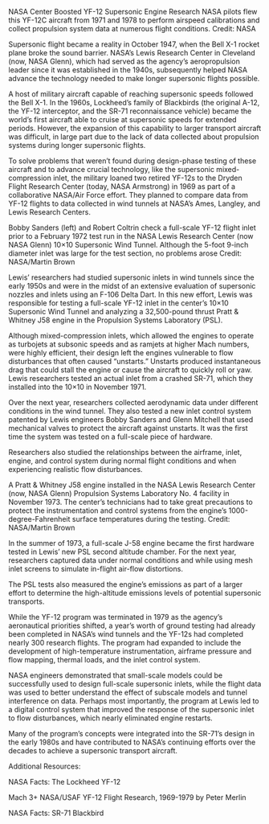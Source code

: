 NASA Center Boosted YF-12 Supersonic Engine Research 
 NASA pilots flew this YF-12C aircraft from 1971 and 1978 to perform airspeed calibrations and collect propulsion system data at numerous flight conditions. Credit: NASA

Supersonic flight became a reality in October 1947, when the Bell X-1 rocket plane broke the sound barrier. NASA’s Lewis Research Center in Cleveland (now, NASA Glenn), which had served as the agency’s aeropropulsion leader since it was established in the 1940s, subsequently helped NASA advance the technology needed to make longer supersonic flights possible.

A host of military aircraft capable of reaching supersonic speeds followed the Bell X-1. In the 1960s, Lockheed’s family of Blackbirds (the original A-12, the YF-12 interceptor, and the SR-71 reconnaissance vehicle) became the world’s first aircraft able to cruise at supersonic speeds for extended periods. However, the expansion of this capability to larger transport aircraft was difficult, in large part due to the lack of data collected about propulsion systems during longer supersonic flights.

To solve problems that weren’t found during design-phase testing of these aircraft and to advance crucial technology, like the supersonic mixed-compression inlet, the military loaned two retired YF-12s to the Dryden Flight Research Center (today, NASA Armstrong) in 1969 as part of a collaborative NASA/Air Force effort. They planned to compare data from YF-12 flights to data collected in wind tunnels at NASA’s Ames, Langley, and Lewis Research Centers.

Bobby Sanders (left) and Robert Coltrin check a full-scale YF-12 flight inlet prior to a February 1972 test run in the NASA Lewis Research Center (now NASA Glenn) 10×10 Supersonic Wind Tunnel. Although the 5-foot 9-inch diameter inlet was large for the test section, no problems arose Credit: NASA/Martin Brown

Lewis’ researchers had studied supersonic inlets in wind tunnels since the early 1950s and were in the midst of an extensive evaluation of supersonic nozzles and inlets using an F-106 Delta Dart. In this new effort, Lewis was responsible for testing a full-scale YF-12 inlet in the center’s 10×10 Supersonic Wind Tunnel and analyzing a 32,500-pound thrust Pratt & Whitney J58 engine in the Propulsion Systems Laboratory (PSL).

Although mixed-compression inlets, which allowed the engines to operate as turbojets at subsonic speeds and as ramjets at higher Mach numbers, were highly efficient, their design left the engines vulnerable to flow disturbances that often caused “unstarts.” Unstarts produced instantaneous drag that could stall the engine or cause the aircraft to quickly roll or yaw. Lewis researchers tested an actual inlet from a crashed SR-71, which they installed into the 10×10 in November 1971.

Over the next year, researchers collected aerodynamic data under different conditions in the wind tunnel. They also tested a new inlet control system patented by Lewis engineers Bobby Sanders and Glenn Mitchell that used mechanical valves to protect the aircraft against unstarts. It was the first time the system was tested on a full-scale piece of hardware.

Researchers also studied the relationships between the airframe, inlet, engine, and control system during normal flight conditions and when experiencing realistic flow disturbances.

A Pratt & Whitney J58 engine installed in the NASA Lewis Research Center (now, NASA Glenn) Propulsion Systems Laboratory No. 4 facility in November 1973. The center’s technicians had to take great precautions to protect the instrumentation and control systems from the engine’s 1000-degree-Fahrenheit surface temperatures during the testing. Credit: NASA/Martin Brown

In the summer of 1973, a full-scale J-58 engine became the first hardware tested in Lewis’ new PSL second altitude chamber. For the next year, researchers captured data under normal conditions and while using mesh inlet screens to simulate in-flight air-flow distortions.

The PSL tests also measured the engine’s emissions as part of a larger effort to determine the high-altitude emissions levels of potential supersonic transports.

While the YF-12 program was terminated in 1979 as the agency’s aeronautical priorities shifted, a year’s worth of ground testing had already been completed in NASA’s wind tunnels and the YF-12s had completed nearly 300 research flights. The program had expanded to include the development of high-temperature instrumentation, airframe pressure and flow mapping, thermal loads, and the inlet control system.

NASA engineers demonstrated that small-scale models could be successfully used to design full-scale supersonic inlets, while the flight data was used to better understand the effect of subscale models and tunnel interference on data. Perhaps most importantly, the program at Lewis led to a digital control system that improved the response of the supersonic inlet to flow disturbances, which nearly eliminated engine restarts.

Many of the program’s concepts were integrated into the SR-71’s design in the early 1980s and have contributed to NASA’s continuing efforts over the decades to achieve a supersonic transport aircraft.

Additional Resources:

NASA Facts: The Lockheed YF-12

Mach 3+ NASA/USAF YF-12 Flight Research, 1969-1979 by Peter Merlin

NASA Facts: SR-71 Blackbird